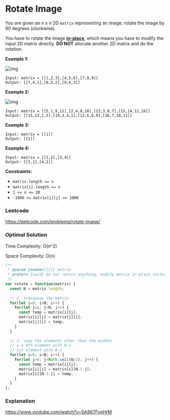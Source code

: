 # Rotate Image

You are given an *n* x *n* 2D `matrix` representing an image, rotate the image by 90 degrees (clockwise).

You have to rotate the image [**in-place**](https://en.wikipedia.org/wiki/In-place_algorithm), which means you have to modify the input 2D matrix directly. **DO NOT** allocate another 2D matrix and do the rotation.

 

**Example 1:**

![img](https://assets.leetcode.com/uploads/2020/08/28/mat1.jpg)

```
Input: matrix = [[1,2,3],[4,5,6],[7,8,9]]
Output: [[7,4,1],[8,5,2],[9,6,3]]
```

**Example 2:**

![img](https://assets.leetcode.com/uploads/2020/08/28/mat2.jpg)

```
Input: matrix = [[5,1,9,11],[2,4,8,10],[13,3,6,7],[15,14,12,16]]
Output: [[15,13,2,5],[14,3,4,1],[12,6,8,9],[16,7,10,11]]
```

**Example 3:**

```
Input: matrix = [[1]]
Output: [[1]]
```

**Example 4:**

```
Input: matrix = [[1,2],[3,4]]
Output: [[3,1],[4,2]]
```

 

**Constraints:**

- `matrix.length == n`
- `matrix[i].length == n`
- `1 <= n <= 20`
- `-1000 <= matrix[i][j] <= 1000`



### Leetcode

https://leetcode.com/problems/rotate-image/



### Optimal Solution

Time Complexity: O(n^2)

Space Complexity: O(n)

```js
/**
 * @param {number[][]} matrix
 * @return {void} Do not return anything, modify matrix in-place instead.
 */
var rotate = function(matrix) {
  const N = matrix.length;
  
  // 1. transpose the matrix
  for(let i=0; i<N; i++) {
    for(let j=i; j<N; j++) {
      const temp = matrix[i][j];
      matrix[i][j] = matrix[j][i];
      matrix[j][i] = temp;
    }
  }
  
  // 2. swap the elements other than the middle
  // i.e 0th element with N-1
  // 1st element with N-2
  for(let i=0; i<N; i++) {
    for(let j=0; j<Math.ceil(N/2); j++) {
      const temp = matrix[i][j];
      matrix[i][j] = matrix[i][N-1-j];
      matrix[i][N-1-j] = temp;
    }
  }
};
```



### Explanation

https://www.youtube.com/watch?v=SA867FvqHrM